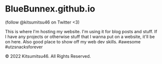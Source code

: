 # BlueBunnex.github.io

(follow @kitsumitsu46 on Twitter <3)

This is where I'm hosting my website. I'm using it for blog posts and stuff. If I have any projects or otherwise stuff that I wanna put on a website, it'll be on here. Also good place to show off my web dev skills. #awesome #utzsnacksforever

© 2022 Kitsumitsu46. All Rights Reserved.
